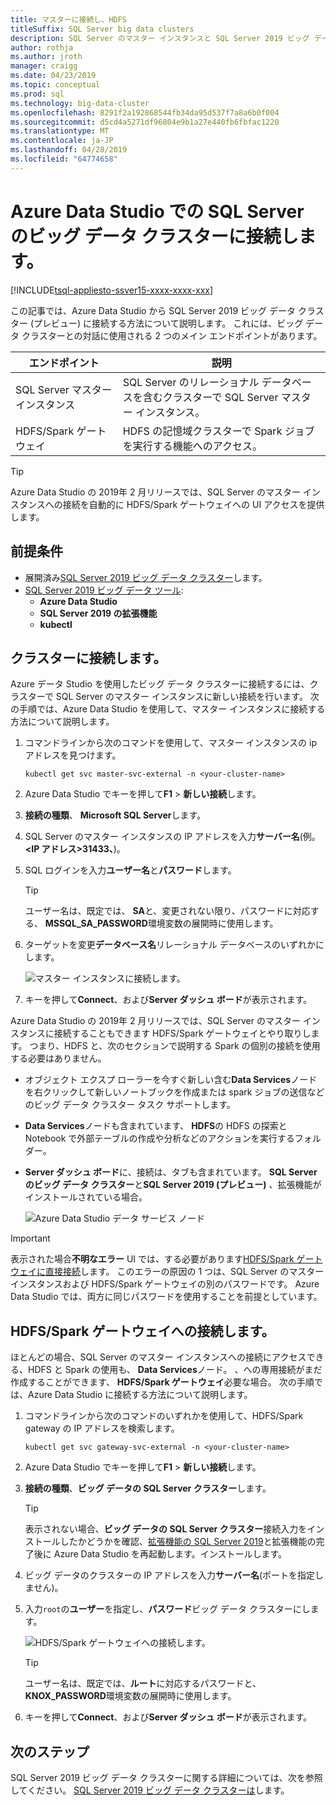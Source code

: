```yaml
---
title: マスターに接続し、HDFS
titleSuffix: SQL Server big data clusters
description: SQL Server のマスター インスタンスと SQL Server 2019 ビッグ データ クラスター (プレビュー) の HDFS/Spark ゲートウェイに接続する方法について説明します。
author: rothja
ms.author: jroth
manager: craigg
ms.date: 04/23/2019
ms.topic: conceptual
ms.prod: sql
ms.technology: big-data-cluster
ms.openlocfilehash: 8291f2a192868544fb34da95d537f7a8a6b0f004
ms.sourcegitcommit: d5cd4a5271df96804e9b1a27e440fb6fbfac1220
ms.translationtype: MT
ms.contentlocale: ja-JP
ms.lasthandoff: 04/28/2019
ms.locfileid: "64774658"
---
```

# <a name="connect-to-a-sql-server-big-data-cluster-with-azure-data-studio"></a>Azure Data Studio での SQL Server のビッグ データ クラスターに接続します。

[!INCLUDE[tsql-appliesto-ssver15-xxxx-xxxx-xxx](../includes/tsql-appliesto-ssver15-xxxx-xxxx-xxx.md)]

この記事では、Azure Data Studio から SQL Server 2019 ビッグ データ クラスター (プレビュー) に接続する方法について説明します。 これには、ビッグ データ クラスターとの対話に使用される 2 つのメイン エンドポイントがあります。

| エンドポイント | 説明 |
|---|---|
| SQL Server マスター インスタンス | SQL Server のリレーショナル データベースを含むクラスターで SQL Server マスター インスタンス。 |
| HDFS/Spark ゲートウェイ | HDFS の記憶域クラスターで Spark ジョブを実行する機能へのアクセス。 |

> [!TIP]
> Azure Data Studio の 2019年 2 月リリースでは、SQL Server のマスター インスタンスへの接続を自動的に HDFS/Spark ゲートウェイへの UI アクセスを提供します。

## <a name="prerequisites"></a>前提条件

- 展開済み[SQL Server 2019 ビッグ データ クラスター](deployment-guidance.md)します。
- [SQL Server 2019 ビッグ データ ツール](deploy-big-data-tools.md):
   - **Azure Data Studio**
   - **SQL Server 2019 の拡張機能**
   - **kubectl**

## <a id="master"></a> クラスターに接続します。

Azure データ Studio を使用したビッグ データ クラスターに接続するには、クラスターで SQL Server のマスター インスタンスに新しい接続を行います。 次の手順では、Azure Data Studio を使用して、マスター インスタンスに接続する方法について説明します。

1. コマンドラインから次のコマンドを使用して、マスター インスタンスの ip アドレスを見つけます。

   ```
   kubectl get svc master-svc-external -n <your-cluster-name>
   ```

1. Azure Data Studio でキーを押して**F1** > **新しい接続**します。

1. **接続の種類**、 **Microsoft SQL Server**します。

1. SQL Server のマスター インスタンスの IP アドレスを入力**サーバー名**(例。**\<IP アドレス\>31433、**)。

1. SQL ログインを入力**ユーザー名**と**パスワード**します。

   > [!TIP]
   > ユーザー名は、既定では、 **SA**と、変更されない限り、パスワードに対応する、 **MSSQL_SA_PASSWORD**環境変数の展開時に使用します。

1. ターゲットを変更**データベース名**リレーショナル データベースのいずれかにします。

   ![マスター インスタンスに接続します。](./media/connect-to-big-data-cluster/connect-to-cluster.png)

1. キーを押して**Connect**、および**Server ダッシュ ボード**が表示されます。

Azure Data Studio の 2019年 2 月リリースでは、SQL Server のマスター インスタンスに接続することもできます HDFS/Spark ゲートウェイとやり取りします。 つまり、HDFS と、次のセクションで説明する Spark の個別の接続を使用する必要はありません。

- オブジェクト エクスプ ローラーを今すぐ新しい含む**Data Services**ノードを右クリックして新しいノートブックを作成または spark ジョブの送信などのビッグ データ クラスター タスク サポートします。 
- **Data Services**ノードも含まれています、 **HDFS**の HDFS の探索と Notebook で外部テーブルの作成や分析などのアクションを実行するフォルダー。
- **Server ダッシュ ボード**に、接続は、タブも含まれています。 **SQL Server のビッグ データ クラスター**と**SQL Server 2019 (プレビュー)** 、拡張機能がインストールされている場合。

   ![Azure Data Studio データ サービス ノード](./media/connect-to-big-data-cluster/connect-data-services-node.png)

> [!IMPORTANT]
> 表示された場合**不明なエラー** UI では、する必要があります[HDFS/Spark ゲートウェイに直接接続](#hdfs)します。 このエラーの原因の 1 つは、SQL Server のマスター インスタンスおよび HDFS/Spark ゲートウェイの別のパスワードです。 Azure Data Studio では、両方に同じパスワードを使用することを前提としています。
  
## <a id="hdfs"></a> HDFS/Spark ゲートウェイへの接続します。

ほとんどの場合、SQL Server のマスター インスタンスへの接続にアクセスできる、HDFS と Spark の使用も、 **Data Services**ノード。 、への専用接続がまだ作成することができます、 **HDFS/Spark ゲートウェイ**必要な場合。 次の手順では、Azure Data Studio に接続する方法について説明します。

1. コマンドラインから次のコマンドのいずれかを使用して、HDFS/Spark gateway の IP アドレスを検索します。

   ```
   kubectl get svc gateway-svc-external -n <your-cluster-name>
   ```
 
1. Azure Data Studio でキーを押して**F1** > **新しい接続**します。

1. **接続の種類**、**ビッグ データの SQL Server クラスター**します。

   > [!TIP]
   > 表示されない場合、**ビッグ データの SQL Server クラスター**接続入力をインストールしたかどうかを確認、[拡張機能の SQL Server 2019](../azure-data-studio/sql-server-2019-extension.md)と拡張機能の完了後に Azure Data Studio を再起動します。インストールします。

1. ビッグ データのクラスターの IP アドレスを入力**サーバー名**(ポートを指定しません)。

1. 入力`root`の**ユーザー**を指定し、**パスワード**ビッグ データ クラスターにします。

   ![HDFS/Spark ゲートウェイへの接続します。](./media/connect-to-big-data-cluster/connect-to-cluster-hdfs-spark.png)

   > [!TIP]
   > ユーザー名は、既定では、**ルート**に対応するパスワードと、 **KNOX_PASSWORD**環境変数の展開時に使用します。

1. キーを押して**Connect**、および**Server ダッシュ ボード**が表示されます。

## <a name="next-steps"></a>次のステップ

SQL Server 2019 ビッグ データ クラスターに関する詳細については、次を参照してください。 [SQL Server 2019 ビッグ データ クラスターは](big-data-cluster-overview.md)します。